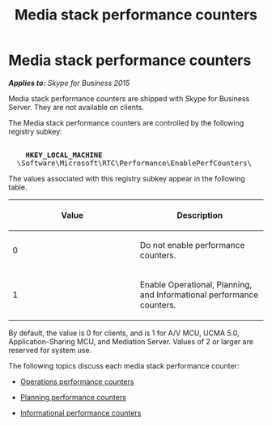 ﻿---
title: Media stack performance counters
TOCTitle: Media stack performance counters
ms:assetid: c2476bf2-bb17-4f28-b69b-060fb21924e9
ms:mtpsurl: https://msdn.microsoft.com/en-us/library/Dn466085(v=office.16)
ms:contentKeyID: 65240039
ms.date: 07/27/2015
mtps_version: v=office.16
---

# Media stack performance counters


_**Applies to:** Skype for Business 2015_

Media stack performance counters are shipped with Skype for Business Server. They are not available on clients.

The Media stack performance counters are controlled by the following registry subkey:

<pre IsFakePre="true" xmlns="http://www.w3.org/1999/xhtml">
  
    <strong>HKEY_LOCAL_MACHINE</strong>
  \Software\Microsoft\RTC\Performance\EnablePerfCounters\</pre>


The values associated with this registry subkey appear in the following table.

<table>
<colgroup>
<col style="width: 50%" />
<col style="width: 50%" />
</colgroup>
<thead>
<tr class="header">
<th><p>Value</p></th>
<th><p>Description</p></th>
</tr>
</thead>
<tbody>
<tr class="odd">
<td><p>0</p></td>
<td><p>Do not enable performance counters.</p></td>
</tr>
<tr class="even">
<td><p>1</p></td>
<td><p>Enable Operational, Planning, and Informational performance counters.</p></td>
</tr>
</tbody>
</table>


By default, the value is 0 for clients, and is 1 for A/V MCU, UCMA 5.0, Application-Sharing MCU, and Mediation Server. Values of 2 or larger are reserved for system use.

The following topics discuss each media stack performance counter:

  - [Operations performance counters](operations-performance-counters.md)

  - [Planning performance counters](planning-performance-counters.md)

  - [Informational performance counters](informational-performance-counters.md)

